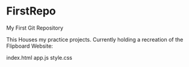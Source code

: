 FirstRepo
=========

My First Git Repository

This Houses my practice projects. Currently holding a recreation of the Flipboard Website:

index.html
app.js
style.css
